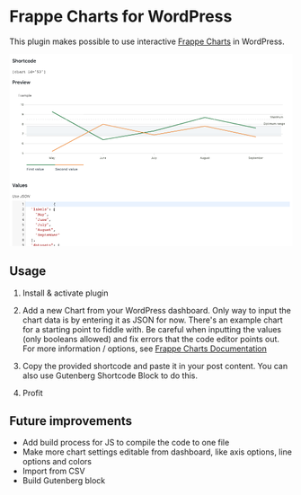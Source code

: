 # Frappe Charts for WordPress

This plugin makes possible to use interactive [Frappe Charts](https://frappe.io/charts) in WordPress.

![Screenshot of Frappe Charts in Dashboard](screenshot.png?raw=true)

## Usage

1. Install & activate plugin

2. Add a new Chart from your WordPress dashboard. Only way to input the chart data is by entering it as JSON for now. 
There's an example chart for a starting point to fiddle with. Be careful when inputting the values (only booleans allowed) and fix errors that the code editor points out.
For more information / options, see [Frappe Charts Documentation](https://frappe.io/charts/docs)

3. Copy the provided shortcode and paste it in your post content. You can also use Gutenberg Shortcode Block to do this.

4. Profit

## Future improvements

- Add build process for JS to compile the code to one file
- Make more chart settings editable from dashboard, like axis options, line options and colors
- Import from CSV
- Build Gutenberg block